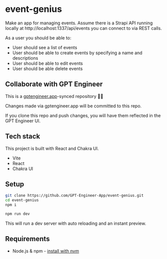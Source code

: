 # event-genius

Make an app for managing events. Assume there is a Strapi API running locally at http://localhost:1337/api/events you can connect to via REST calls.

As a user you should be able to:
- User should see a list of events
- User should be able to create events by specifying a name and descriptions
- User should be able to edit events
- User should be able delete events

## Collaborate with GPT Engineer

This is a [gptengineer.app](https://gptengineer.app)-synced repository 🌟🤖

Changes made via gptengineer.app will be committed to this repo.

If you clone this repo and push changes, you will have them reflected in the GPT Engineer UI.

## Tech stack

This project is built with React and Chakra UI.

- Vite
- React
- Chakra UI

## Setup

```sh
git clone https://github.com/GPT-Engineer-App/event-genius.git
cd event-genius
npm i
```

```sh
npm run dev
```

This will run a dev server with auto reloading and an instant preview.

## Requirements

- Node.js & npm - [install with nvm](https://github.com/nvm-sh/nvm#installing-and-updating)
